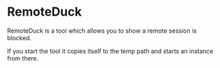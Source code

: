 RemoteDuck
==========

RemoteDuck is a tool which allows you to show a remote session is blocked.

If you start the tool it copies itself to the temp path and starts an instance from there.
